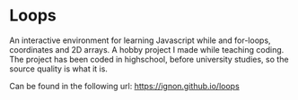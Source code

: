 # Loops

An interactive environment for learning Javascript while and for-loops, coordinates and 2D arrays.
A hobby project I made while teaching coding. The project has been coded in highschool, before university studies, so the source quality is what it is.

Can be found in the following url:
https://ignon.github.io/loops